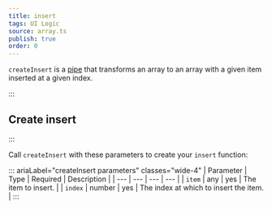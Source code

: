 ```yaml
---
title: insert
tags: UI Logic
source: array.ts
publish: true
order: 0
---
```


`createInsert` is a [pipe](/docs/logic/pipes-overview) that transforms an array to an array with a given item inserted at a given index.


:::
## Create insert
:::

Call `createInsert` with these parameters to create your `insert` function:

::: ariaLabel="createInsert parameters" classes="wide-4"
| Parameter | Type | Required | Description |
| --- | --- | --- | --- |
| `item` | any | yes | The item to insert. |
| `index` | number | yes | The index at which to insert the item. |
:::

